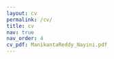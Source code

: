 ```yaml
---
layout: cv
permalink: /cv/
title: cv
nav: true
nav_order: 4
cv_pdf: ManikantaReddy_Nayini.pdf
---
```

